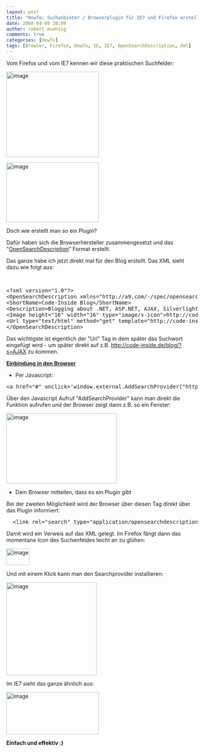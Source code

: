 ```yaml
---
layout: post
title: "HowTo: Suchanbieter / Browserplugin für IE7 und Firefox erstellen - die OpenSearchDescription"
date: 2008-04-08 20:09
author: robert.muehsig
comments: true
categories: [HowTo]
tags: [Browser, Firefox, HowTo, IE, IE7, OpenSearchDescription, Xml]
---
```

<p>Vom Firefox und vom IE7 kennen wir diese praktischen Suchfelder:</p>  <p><a href="{{BASE_PATH}}/assets/wp-images/image377.png"><img style="border-right: 0px; border-top: 0px; border-left: 0px; border-bottom: 0px" height="225" alt="image" src="{{BASE_PATH}}/assets/wp-images/image-thumb356.png" width="244" border="0" /></a> </p>  <p><a href="{{BASE_PATH}}/assets/wp-images/image378.png"><img style="border-right: 0px; border-top: 0px; border-left: 0px; border-bottom: 0px" height="157" alt="image" src="{{BASE_PATH}}/assets/wp-images/image-thumb357.png" width="244" border="0" /></a> </p>  <p>Doch wie erstellt man so ein Plugin?</p>  <p>Daf&#252;r haben sich die Browserhersteller zusammengesetzt und das &quot;<a href="http://msdn2.microsoft.com/en-us/library/bb891764.aspx">OpenSearchDescription</a>&quot; Format erstellt.</p>  <p>Das ganze habe ich jetzt direkt mal f&#252;r den Blog erstellt. Das XML sieht dazu wie folgt aus:</p>  <p>&#160;</p>  <p>   <div class="wlWriterSmartContent" id="scid:812469c5-0cb0-4c63-8c15-c81123a09de7:93eb1297-b0a6-4697-b93a-2cb325c85215" style="padding-right: 0px; display: inline; padding-left: 0px; float: none; padding-bottom: 0px; margin: 0px; padding-top: 0px"><pre name="code" class="c#">&lt;?xml version="1.0"?&gt;
&lt;OpenSearchDescription xmlns="http://a9.com/-/spec/opensearch/1.1/"&gt;
&lt;ShortName&gt;Code-Inside Blog&lt;/ShortName&gt;
&lt;Description&gt;Blogging about .NET, ASP.NET, AJAX, Silverlight&lt;/Description&gt;
&lt;Image height="16" width="16" type="image/x-icon"&gt;http://code-inside.de/blog/wp-content/themes/notso_freshd2/images/favicon.ico&lt;/Image&gt;
&lt;Url type="text/html" method="get" template="http://code-inside.de/blog/?s={searchTerms}"/&gt;
&lt;/OpenSearchDescription&gt;</pre></div>
</p>

<p>Das wichtigste ist eigentlich der &quot;Url&quot; Tag in dem sp&#228;ter das Suchwort eingef&#252;gt wird - um sp&#228;ter direkt auf z.B. <a title="http://code-inside.de/blog/?s=AJAX" href="http://code-inside.de/blog/?s=AJAX">http://code-inside.de/blog/?s=AJAX</a> zu kommen.</p>

<p><strong><u>Einbindung in den Browser</u></strong></p>

<ul>
  <li>Per Javascript:</li>
</ul>

<p>
  <div class="wlWriterSmartContent" id="scid:812469c5-0cb0-4c63-8c15-c81123a09de7:58a635f7-278f-4418-ac7a-aea3c0767f74" style="padding-right: 0px; display: inline; padding-left: 0px; float: none; padding-bottom: 0px; margin: 0px; padding-top: 0px"><pre name="code" class="c#">&lt;a href="#" onclick='window.external.AddSearchProvider("http://code-inside.de/blog/browserplugin.xml");'&gt;Code-Inside Blog&lt;/a&gt;</pre></div>
</p>

<p>&#220;ber den Javascript Aufruf &quot;AddSearchProvider&quot; kann man direkt die Funktion aufrufen und der Browser zeigt dann z.B. so ein Fenster:</p>

<p><a href="{{BASE_PATH}}/assets/wp-images/image379.png"><img style="border-right: 0px; border-top: 0px; border-left: 0px; border-bottom: 0px" height="185" alt="image" src="{{BASE_PATH}}/assets/wp-images/image-thumb358.png" width="291" border="0" /></a> </p>

<ul>
  <li>Dem Browser mitteilen, dass es ein Plugin gibt</li>
</ul>

<p>Bei der zweiten M&#246;glichkeit wird der Browser &#252;ber diesen Tag direkt &#252;ber das Plugin informiert:</p>

<div class="wlWriterSmartContent" id="scid:812469c5-0cb0-4c63-8c15-c81123a09de7:99a9de80-196e-41ea-9abf-e34c1fcfdaee" style="padding-right: 0px; display: inline; padding-left: 0px; float: none; padding-bottom: 0px; margin: 0px; padding-top: 0px"><pre name="code" class="c#">	&lt;link rel="search" type="application/opensearchdescription+xml" href="http://code-inside.de/blog/browserplugin.xml" title="Code-Inside Blog" /&gt;
</pre></div>

<p>Damit wird ein Verweis auf das XML gelegt. Im Firefox f&#228;ngt dann das momentane Icon des Suchenfeldes leicht an zu gl&#252;hen:</p>

<p><a href="{{BASE_PATH}}/assets/wp-images/image380.png"><img style="border-right: 0px; border-top: 0px; border-left: 0px; border-bottom: 0px" height="44" alt="image" src="{{BASE_PATH}}/assets/wp-images/image-thumb359.png" width="61" border="0" /></a> </p>

<p>Und mit einem Klick kann man den Searchprovider installieren:</p>

<p><a href="{{BASE_PATH}}/assets/wp-images/image381.png"><img style="border-right: 0px; border-top: 0px; border-left: 0px; border-bottom: 0px" height="244" alt="image" src="{{BASE_PATH}}/assets/wp-images/image-thumb360.png" width="238" border="0" /></a> </p>

<p>Im IE7 sieht das ganze &#228;hnlich aus:</p>

<p><a href="{{BASE_PATH}}/assets/wp-images/image382.png"><img style="border-right: 0px; border-top: 0px; border-left: 0px; border-bottom: 0px" height="111" alt="image" src="{{BASE_PATH}}/assets/wp-images/image-thumb361.png" width="244" border="0" /></a> </p>

<p><strong>Einfach und effektiv :)</strong></p>
